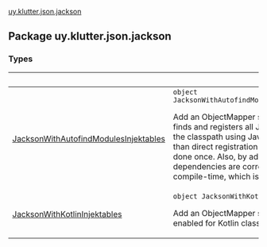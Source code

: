[uy.klutter.json.jackson](.)


## Package uy.klutter.json.jackson

### Types

|&nbsp;|&nbsp;|
|---|---|
| [JacksonWithAutofindModulesInjektables](-jackson-with-autofind-modules-injektables/index.md) | `object JacksonWithAutofindModulesInjektables&nbsp;:&nbsp;InjektModule`<p>Add an ObjectMapper singleton factory to Injekt registry that auto finds and registers all Jackson modules found on<br/>the classpath using Java service provider interface.  This is slower than direct registration of modules, but only<br/>done once.  Also, by adding modules directly you are ensured your dependencies are correct for the application at<br/>compile-time, which is safer.</p> |
| [JacksonWithKotlinInjektables](-jackson-with-kotlin-injektables/index.md) | `object JacksonWithKotlinInjektables&nbsp;:&nbsp;InjektModule`<p>Add an ObjectMapper singleton factory to Injekt registry that is enabled for Kotlin classes</p> |
